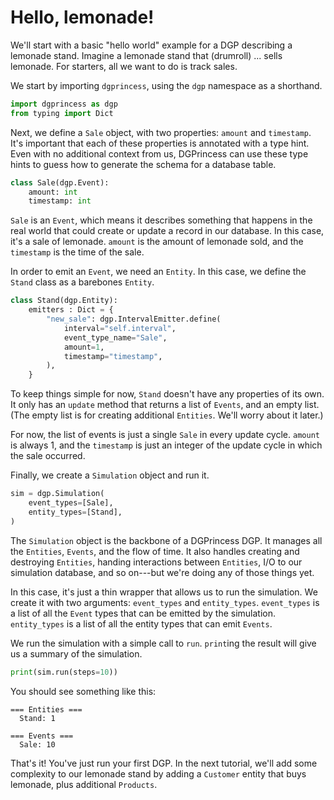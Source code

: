 # Hello, lemonade!

We'll start with a basic "hello world" example for a DGP describing a lemonade stand. Imagine a lemonade stand that (drumroll) ... sells lemonade. For starters, all we want to do is track sales.

We start by importing `dgprincess`, using the `dgp` namespace as a shorthand.

```python
import dgprincess as dgp
from typing import Dict
```

Next, we define a `Sale` object, with two properties: `amount` and `timestamp`. It's important that each of these properties is annotated with a type hint. Even with no additional context from us, DGPrincess can use these type hints to guess how to generate the schema for a database table.

```python
class Sale(dgp.Event):
    amount: int
    timestamp: int
```

`Sale` is an `Event`, which means it describes something that happens in the real world that could create or update a record in our database. In this case, it's a sale of lemonade. `amount` is the amount of lemonade sold, and the `timestamp` is the time of the sale.

In order to emit an `Event`, we need an `Entity`. In this case, we define the `Stand` class as a barebones `Entity`.

```python
class Stand(dgp.Entity):
    emitters : Dict = {
        "new_sale": dgp.IntervalEmitter.define(
            interval="self.interval",
            event_type_name="Sale",
            amount=1,
            timestamp="timestamp",
        ),
    }
```

 To keep things simple for now, `Stand` doesn't have any properties of its own. It only has an `update` method that returns a list of `Events`, and an empty list. (The empty list is for creating additional `Entities`. We'll worry about it later.)
 
 For now, the list of events is just a single `Sale` in every update cycle. `amount` is always 1, and the `timestamp` is just an integer of the update cycle in which the sale occurred.

Finally, we create a `Simulation` object and run it.

```python
sim = dgp.Simulation(
    event_types=[Sale],
    entity_types=[Stand],
)
```

The `Simulation` object is the backbone of a DGPrincess DGP. It manages all the `Entities`, `Events`, and the flow of time. It also handles creating and destroying `Entities`, handing interactions between `Entities`, I/O to our simulation database, and so on---but we're doing any of those things yet.

In this case, it's just a thin wrapper that allows us to run the simulation. We create it with two arguments: `event_types` and `entity_types`. `event_types` is a list of all the `Event` types that can be emitted by the simulation. `entity_types` is a list of all the entity types that can emit `Events`.

We run the simulation with a simple call to `run`. `print`ing the result will give us a summary of the simulation.
```python
print(sim.run(steps=10))
```

You should see something like this:

```
=== Entities ===
  Stand: 1

=== Events ===
  Sale: 10
```

<!--
```python
assert list(sim.events.keys()) == ["Sale"]
assert len(sim.events["Sale"]) == 10
assert sim.events["Sale"][0] == Sale(amount=1, timestamp=0)
assert str(sim.get_report()) == """\
=== Entities ===
  Stand: 1

=== Events ===
  Sale: 10
"""
```
-->

That's it! You've just run your first DGP. In the next tutorial, we'll add some complexity to our lemonade stand by adding a `Customer` entity that buys lemonade, plus additional `Products`.
